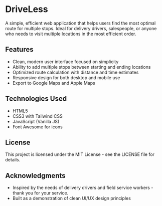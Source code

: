 # DriveLess

A simple, efficient web application that helps users find the most optimal route for multiple stops. Ideal for delivery drivers, salespeople, or anyone who needs to visit multiple locations in the most efficient order.

## Features

- Clean, modern user interface focused on simplicity
- Ability to add multiple stops between starting and ending locations
- Optimized route calculation with distance and time estimates
- Responsive design for both desktop and mobile use
- Export to Google Maps and Apple Maps


## Technologies Used

- HTML5
- CSS3 with Tailwind CSS
- JavaScript (Vanilla JS)
- Font Awesome for icons

## License

This project is licensed under the MIT License - see the LICENSE file for details.

## Acknowledgments

- Inspired by the needs of delivery drivers and field service workers - thank you for your service.
- Built as a demonstration of clean UI/UX design principles